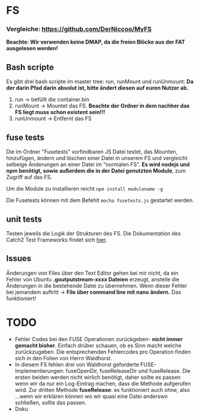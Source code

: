 # FS

### Vergleiche:  https://github.com/DerNiccoo/MyFS 
**Beachte: Wir verwenden keine DMAP, da die freien Blöcke aus der FAT ausgelesen werden!**

## Bash scripte
Es gibt drei bash scripte im master tree: run, runMount und runUnmount:
**Da der darin Pfad darin absolut ist, bitte ändert diesen auf euren Nutzer ab.**
 1. run -> befüllt die container.bin 
 2. runMount -> Mountet das FS. 
  **Beachte der Ordner in dem nachher das FS liegt muss schon existent sein!!!**
 3. runUnmount -> Entfernt das FS
 
## fuse tests
Die im Ordner "Fusetests" vorfindbaren JS Datei testet, das Mounten, hinzufügen, ändern und löschen einer Datei in unserem FS 
und vergleicht selbeige Änderungen an einer Datei im "normalen FS". 
**Es wird nodejs und npm benötigt, sowie außerdem die in der Datei genutzten Module**, zum Zugriff auf das FS. 

Um die Module zu installieren reicht ``npm install modulename -g ``

Die Fusetests können mit dem Befehlt ``mocha fusetests.js`` gestartet werden.

## unit tests 
Testen jeweils die Logik der Strukturen des FS. 
Die Dokumentation des Catch2 Test Frameworks findet sich [hier](https://github.com/catchorg/Catch2). 

## Issues
Änderungen von Files über den Text Editor gehen bei mir nicht, da ein Fehler von Ubuntu **.goutputstream-xxxx Dateien** erzeugt,
anstelle die Änderungen in die bestehende Datei zu übernehmen. 
Wenn dieser Fehler bei jemandem auftritt -> **File über command line mit nano ändern.** Das funktioniert!


# TODO

- Fehler Codes bei den FUSE Operationen zurückgeben- **nicht immer gemacht bisher**.
  Einfach drüber schauen, ob es Sinn macht welche zurückzugeben. 
  Die entsprechenden Fehlercodes pro Operation finden sich in den Folien von Herrn Waldhorst.
- In diesem FS fehlen drei von Waldhorst geforderte FUSE-Implementierungen: fuseOpenDir, fuseReleaseDir und fuseRelease.
  Die ersten beiden werden nicht wirlich benötigt, daher sollte es passen wenn wir da nur ein Log-Eintrag machen, dass die Methode aufgerufen wird.
  Zur dritten Methode **fuseRelease**: es funktioniert auch ohne, also ...wenn wir erklären können wo wir quasi eine Datei anderswo schließen, sollte das passen.  
- Doku
 
